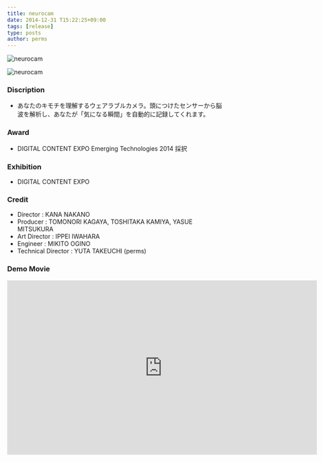 ```yaml
---
title: neurocam
date: 2014-12-31 T15:22:25+09:00
tags: [release]
type: posts
author: perms
---
```


![neurocam](/img/works/neurocam.png "neurocam")

![neurocam](/img/works/neurocam_2.png "neurocam_2")

### Discription
- あなたのキモチを理解するウェアラブルカメラ。頭につけたセンサーから脳波を解析し、あなたが「気になる瞬間」を自動的に記録してくれます。

### Award
- DIGITAL CONTENT EXPO Emerging Technologies 2014 採択

### Exhibition
- DIGITAL CONTENT EXPO

### Credit
- Director : KANA NAKANO
- Producer : TOMONORI KAGAYA, TOSHITAKA KAMIYA, YASUE MITSUKURA
- Art Director : IPPEI IWAHARA
- Engineer : MIKITO OGINO
- Technical Director : YUTA TAKEUCHI (perms)

### Demo Movie
<iframe width="720" height="405" src="https://www.youtube.com/embed/CDgkX-JY_wM" frameborder="0" gesture="media" allow="encrypted-media" allowfullscreen></iframe>
